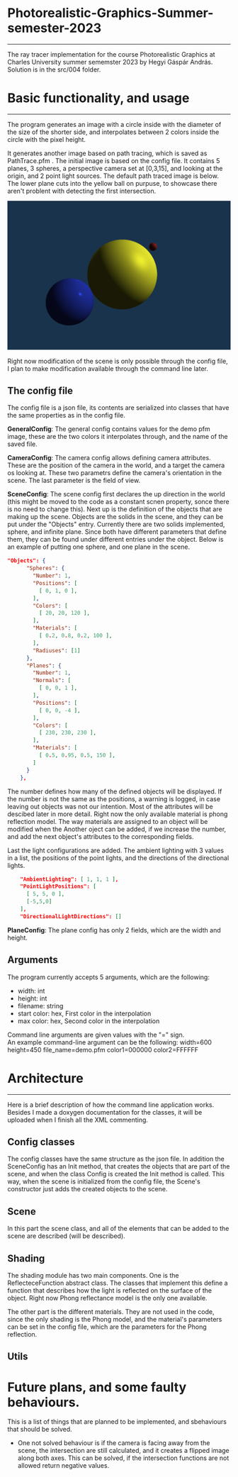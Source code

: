 # Photorealistic-Graphics-Summer-semester-2023
---
The ray tracer implementation for the course Photorealistic Graphics at Charles University summer sememster 2023 by Hegyi Gáspár András. Solution is in the src/004 folder. 

# Basic functionality, and usage
---
The program generates an image with a circle inside with the diameter of the size of the shorter side, and interpolates between 2 colors inside 
the circle with the pixel height.  

It generates another image based on path tracing, which is saved as PathTrace.pfm . The initial image is based on the config file. It contains 
5 planes, 3 spheres, a perspective camera set at [0,3,15], and looking at the origin, and 2 point light sources. The default path traced image is below. 
The lower plane cuts into the yellow ball on purpuse, to showcase there aren't problent with detecting the first intersection.

![pt_image](PathTrace.png "The default path traced image")

Right now modification of the scene is only possible through the config file, I plan to make modification available through
the command line later.  

## The config file
The config file is a json file, its contents are serialized into classes that have the same properties as in the
config file.  

__GeneralConfig__: The general config contains values for the demo pfm image, these are the two colors it interpolates through,
and the name of the saved file.
  
__CameraConfig__: The camera config allows defining camera attributes. These are the position of 
the camera in the world, and a target the camera os looking at. These two parametrs define the camera's orientation
in the scene. The last parameter is the field of view.  

__SceneConfig__: The scene config first declares the up direction in the world (this might be moved to the code as a constant scnen property, 
sonce there is no need to change this). Next up is the definition of the objects that are making up the scene.
Objects are the solids in the scene, and they can be put under the "Objects" entry. Currently there are two 
solids implemented, sphere, and infinite plane. Since both have different parameters that define them, they 
can be found under different entries under the object. Below is an example of putting one sphere, and one plane in the scene. 

```json
"Objects": {
      "Spheres": {
        "Number": 1,
        "Positions": [
          [ 0, 1, 0 ],
        ],
        "Colors": [
          [ 20, 20, 120 ],
        ],
        "Materials": [
          [ 0.2, 0.8, 0.2, 100 ],
        ],
        "Radiuses": [1]
      },
      "Planes": {
        "Number": 1,
        "Normals": [
          [ 0, 0, 1 ],
        ],
        "Positions": [
          [ 0, 0, -4 ],
        ],
        "Colors": [
          [ 230, 230, 230 ],
        ],
        "Materials": [
          [ 0.5, 0.95, 0.5, 150 ],
        ]
      }
    }, 
```
The number defines how many of the defined objects will be displayed. If the number is not the same as the positions, a warning is 
logged, in case leaving out objects was not our intention. Most of the attributes will be descibed later in more detail. Right now the only available material is
phong reflection model. The way materials are assigned to an object will be modified when the  Another oject can be added, if we increase the number, and add the next object's attributes to the corresponding fields.  

Last the light configurations are added. The ambient lighting with 3 values in a list, the positions of the point lights, and the 
directions of the directional lights.
```json
    "AmbientLighting": [ 1, 1, 1 ],
    "PointLightPositions": [
      [ 5, 5, 0 ],
      [-5,5,0]
    ],
    "DirectionalLightDirections": []
```
__PlaneConfig__: The plane config has only 2 fields, which are the width and height.  
## Arguments 
The program currently accepts 5 arguments, which are the following:
- width: int
- height: int
- filename: string
- start color: hex, First color in the interpolation
- max color: hex, Second color in the interpolation

Command line arguments are given values with the "=" sign.  
An example command-line argument can be the following:  width=600 height=450 file_name=demo.pfm color1=000000 color2=FFFFFF


# Architecture
---
Here is a brief description of how the command line application works. Besides I made a doxygen documentation for the classes, it will be uploaded when I finish all the XML commenting.
 ## Config classes
 The config classes have the same structure as the json file. In addition the SceneConfig has an Init method, that creates the 
 objects that are part of the scene, and when the class Config is created the Init method is called. This way, when the scene is initialized 
 from the config file, the Scene's constructor just adds the created objects to the scene.
 ## Scene
 In this part the scene class, and all of the elements that can be added to the scene are described (will be described).
 ## Shading
 The shading module has two main components. One is the ReflecteceFunction abstract class. The classes that implement this
 define a function that describes how the light is reflected on the surface of the object. Right now Phong reflectance model is the only one available.  

 The other part is the different materials. They are not used in the code, since the only shading is the Phong model, and the material's parameters can be 
 set in the config file, which are the parameters for the Phong reflection.
 ## Utils

# Future plans, and some faulty behaviours.
This is a list of things that are planned to be implemented, and sbehaviours that should be solved.  
- One not solved behaviour is if the camera is facing away from the scene, the intersection are 
still calculated, and it creates a flipped image along both axes. This can be solved, if the intersection functions are not allowed return negative values. 
